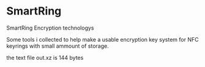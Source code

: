 # SmartRing
SmartRing Encryption technologys

Some tools i collected to help make a usable encryption key system for NFC keyrings with small ammount of storage.

the text file out.xz is 144 bytes
